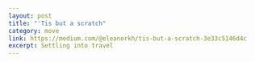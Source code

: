 ```yaml
---
layout: post
title: "'Tis but a scratch"
category: move
link: https://medium.com/@eleanorkh/tis-but-a-scratch-3e33c5146d4c
excerpt: Settling into travel
---
```

